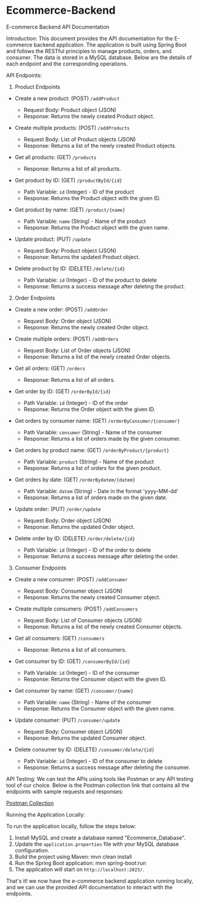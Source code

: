 # Ecommerce-Backend

E-commerce Backend API Documentation

Introduction:
This document provides the API documentation for the E-commerce backend application. The application is built using Spring Boot and follows the RESTful principles to manage products, orders, and consumer. The data is stored in a MySQL database. Below are the details of each endpoint and the corresponding operations.

API Endpoints:

1. Product Endpoints
- Create a new product: (POST) `/addProduct`
  - Request Body: Product object (JSON)
  - Response: Returns the newly created Product object.

- Create multiple products: (POST) `/addProducts`
  - Request Body: List of Product objects (JSON)
  - Response: Returns a list of the newly created Product objects.

- Get all products: (GET) `/products`
  - Response: Returns a list of all products.

- Get product by ID: (GET) `/productById/{id}`
  - Path Variable: `id` (Integer) - ID of the product
  - Response: Returns the Product object with the given ID.

- Get product by name: (GET) `/product/{name}`
  - Path Variable: `name` (String) - Name of the product
  - Response: Returns the Product object with the given name.

- Update product: (PUT) `/update`
  - Request Body: Product object (JSON)
  - Response: Returns the updated Product object.

- Delete product by ID: (DELETE) `/delete/{id}`
  - Path Variable: `id` (Integer) - ID of the product to delete
  - Response: Returns a success message after deleting the product.

2. Order Endpoints
- Create a new order: (POST) `/addOrder`
  - Request Body: Order object (JSON)
  - Response: Returns the newly created Order object.

- Create multiple orders: (POST) `/addOrders`
  - Request Body: List of Order objects (JSON)
  - Response: Returns a list of the newly created Order objects.

- Get all orders: (GET) `/orders`
  - Response: Returns a list of all orders.

- Get order by ID: (GET) `/orderById/{id}`
  - Path Variable: `id` (Integer) - ID of the order
  - Response: Returns the Order object with the given ID.

- Get orders by consumer name: (GET) `/orderByConsumer/{consumer}`
  - Path Variable: `consumer` (String) - Name of the consumer
  - Response: Returns a list of orders made by the given consumer.

- Get orders by product name: (GET) `/orderByProduct/{product}`
  - Path Variable: `product` (String) - Name of the product
  - Response: Returns a list of orders for the given product.

- Get orders by date: (GET) `/orderBydatem/{datem}`
  - Path Variable: `datem` (String) - Date in the format 'yyyy-MM-dd'
  - Response: Returns a list of orders made on the given date.

- Update order: (PUT) `/order/update`
  - Request Body: Order object (JSON)
  - Response: Returns the updated Order object.

- Delete order by ID: (DELETE) `/order/delete/{id}`
  - Path Variable: `id` (Integer) - ID of the order to delete
  - Response: Returns a success message after deleting the order.

3. Consumer Endpoints
- Create a new consumer: (POST) `/addConsumer`
  - Request Body: Consumer object (JSON)
  - Response: Returns the newly created Consumer object.

- Create multiple consumers: (POST) `/addConsumers`
  - Request Body: List of Consumer objects (JSON)
  - Response: Returns a list of the newly created Consumer objects.

- Get all consumers: (GET) `/consumers`
  - Response: Returns a list of all consumers.

- Get consumer by ID: (GET) `/consumerById/{id}`
  - Path Variable: `id` (Integer) - ID of the consumer
  - Response: Returns the Consumer object with the given ID.

- Get consumer by name: (GET) `/consumer/{name}`
  - Path Variable: `name` (String) - Name of the consumer
  - Response: Returns the Consumer object with the given name.

- Update consumer: (PUT) `/consumer/update`
  - Request Body: Consumer object (JSON)
  - Response: Returns the updated Consumer object.

- Delete consumer by ID: (DELETE) `/consumer/delete/{id}`
  - Path Variable: `id` (Integer) - ID of the consumer to delete
  - Response: Returns a success message after deleting the consumer.

API Testing:
We can test the APIs using tools like Postman or any API testing tool of our choice. Below is the Postman collection link that contains all the endpoints with sample requests and responses:

[Postman Collection](https://www.postman.com/collections/your-postman-collection-link)

Running the Application Locally:

To run the application locally, follow the steps below:
1. Install MySQL and create a database named "Ecommerce_Database".
2. Update the `application.properties` file with your MySQL database configuration.
3. Build the project using Maven:   mvn clean install
4. Run the Spring Boot application:   mvn spring-boot:run
5. The application will start on `http://localhost:2023/`.

That's it! we now have the e-commerce backend application running locally, and we can use the provided API documentation to interact with the endpoints.

